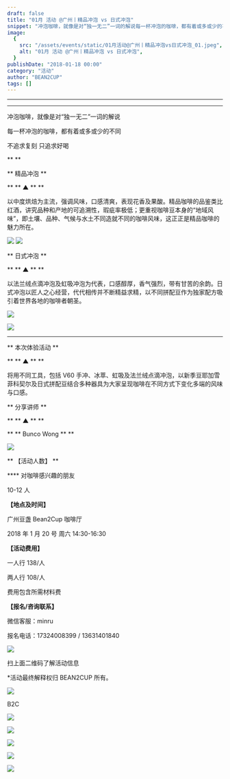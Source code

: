 ```yaml
---
draft: false
title: "01月 活动 @广州丨精品冲泡 vs 日式冲泡"
snippet: "冲泡咖啡，就像是对“独一无二”一词的解说每一杯冲泡的咖啡，都有着或多或少的不同不追求复刻 只追求好喝"
image:
  {
    src: "/assets/events/static/01月活动@广州丨精品冲泡vs日式冲泡_01.jpeg",
    alt: "01月 活动 @广州丨精品冲泡 vs 日式冲泡",
  }
publishDate: "2018-01-18 00:00"
category: "活动"
author: "BEAN2CUP"
tags: []
---
```


<!-- # 01 月 活动 @广州丨精品冲泡 vs 日式冲泡 -->

---

---

冲泡咖啡，就像是对“独一无二”一词的解说

每一杯冲泡的咖啡，都有着或多或少的不同

不追求复刻 只追求好喝

\*\*
\*\*

** 精品冲泡 **

\*\* ** ▲ ** \*\*

以中度烘焙为主流，强调风味，口感清爽，表现花香及果酸。精品咖啡的品鉴类比红酒，讲究品种和产地的可追溯性，瑕疵率极低；更重视咖啡豆本身的“地域风味”，即土壤、品种、气候与水土不同造就不同的咖啡风味，这正正是精品咖啡的魅力所在。

![](/assets/events/static/01月活动@广州丨精品冲泡vs日式冲泡_01.jpeg)
![](/assets/events/static/01月活动@广州丨精品冲泡vs日式冲泡_02.jpeg)

** 日式冲泡 **

\*\* ** ▲ ** \*\*

以法兰绒点滴冲泡及虹吸冲泡为代表，口感醇厚，香气强烈，带有甘苦的余韵。日式冲泡以匠人之心经营，代代相传并不断精益求精，以不同拼配豆作为独家配方吸引着世界各地的咖啡者朝圣。

![](/assets/events/static/01月活动@广州丨精品冲泡vs日式冲泡_03.jpeg)

![](/assets/events/static/01月活动@广州丨精品冲泡vs日式冲泡_04.jpeg)

---

** 本次体验活动 **

\*\* ** ▲ ** \*\*

将用不同工具，包括 V60 手冲、冰萃、虹吸及法兰绒点滴冲泡，以新季豆耶加雪菲科契尔及日式拼配豆结合多种器具为大家呈现咖啡在不同方式下变化多端的风味与口感。

** 分享讲师 **

\*\* ** ▲ ** \*\*

\*\* ** Bunco Wong ** \*\*

![](/assets/events/static/01月活动@广州丨精品冲泡vs日式冲泡_05.jpg)

** 【活动人数】 **

\*\*\*\* 对咖啡感兴趣的朋友

10-12 人

**【地点及时间】**

广州豆盏 Bean2Cup 咖啡厅

2018 年 1 月 20 号 周六 14:30-16:30

**【活动费用】**

一人行 138/人

两人行 108/人

费用包含所需材料费

**【报名/咨询联系】**

微信客服：minru

报名电话：17324008399 / 13631401840

![](/assets/events/static/01月活动@广州丨精品冲泡vs日式冲泡_06.jpeg)

扫上面二维码了解活动信息

\*活动最终解释权归 BEAN2CUP 所有。

![](/assets/events/static/01月活动@广州丨精品冲泡vs日式冲泡_07.jpeg)

B2C

![](/assets/events/static/01月活动@广州丨精品冲泡vs日式冲泡_08.jpg)

![](/assets/events/static/01月活动@广州丨精品冲泡vs日式冲泡_09.jpeg)

![](/assets/events/static/01月活动@广州丨精品冲泡vs日式冲泡_10.jpeg)

![](/assets/events/static/01月活动@广州丨精品冲泡vs日式冲泡_11.jpeg)

![](/assets/events/static/01月活动@广州丨精品冲泡vs日式冲泡_12.jpeg)
